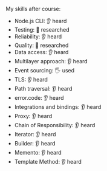 My skills after course: 
- Node.js CLI: 👂 heard
- Testing: 🔬 researched
- Reliability: 👂 heard
- Quality: 🔬 researched
- Data access: 👂 heard
- Multilayer approach: 👂 heard
- Event sourcing: 🖐 used
- TLS: 👂 heard
- Path traversal: 👂 heard
- error.code: 👂 heard
- Integrations and bindings: 👂 heard
- Proxy: 👂 heard
- Chain of Responsibility: 👂 heard
- Iterator: 👂 heard
- Builder: 👂 heard
- Memento: 👂 heard
- Template Method: 👂 heard
